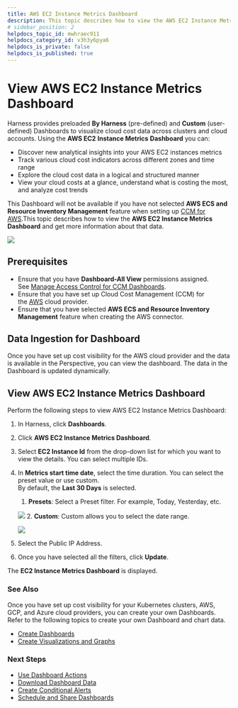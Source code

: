 ```yaml
---
title: AWS EC2 Instance Metrics Dashboard
description: This topic describes how to view the AWS EC2 Instance Metrics Dashboard and get more information about that data.
# sidebar_position: 2
helpdocs_topic_id: mwhraec911
helpdocs_category_id: v3h3y6pya6
helpdocs_is_private: false
helpdocs_is_published: true
---
```


# View AWS EC2 Instance Metrics Dashboard

Harness provides preloaded **By Harness** (pre-defined) and **Custom** (user-defined) Dashboards to visualize cloud cost data across clusters and cloud accounts. Using the **AWS EC2** **Instance Metrics** **Dashboard** you can:

* Discover new analytical insights into your AWS EC2 instances metrics
* Track various cloud cost indicators across different zones and time range
* Explore the cloud cost data in a logical and structured manner
* View your cloud costs at a glance, understand what is costing the most, and analyze cost trends

This Dashboard will not be available if you have not selected **AWS ECS and Resource Inventory Management** feature when setting up [CCM for AWS](../../get-started/onboarding-guide/set-up-cost-visibility-for-aws.md).This topic describes how to view the **AWS EC2 Instance Metrics** **Dashboard** and get more information about that data.

![](./static/view-aws-ec-2-instance-metrics-50.png)


## Prerequisites

* Ensure that you have **Dashboard-All View** permissions assigned. See [Manage Access Control for CCM Dashboards](../../get-started/5-access-control/manage-access-control-for-ccm-dashboards.md).
* Ensure that you have set up Cloud Cost Management (CCM) for the [AWS](../../get-started/onboarding-guide/set-up-cost-visibility-for-aws.md) cloud provider.
* Ensure that you have selected **AWS ECS and Resource Inventory Management** feature when creating the AWS connector. 

## Data Ingestion for Dashboard

Once you have set up cost visibility for the AWS cloud provider and the data is available in the Perspective, you can view the dashboard. The data in the Dashboard is updated dynamically.

## View AWS EC2 Instance Metrics Dashboard

Perform the following steps to view AWS EC2 Instance Metrics Dashboard:

1. In Harness, click **Dashboards**.
2. Click **AWS EC2 Instance Metrics Dashboard**.
3. Select **EC2 Instance Id** from the drop-down list for which you want to view the details. You can select multiple IDs.
4. In **Metrics start time date**, select the time duration. You can select the preset value or use custom.  
By default, the **Last 30 Days** is selected.
   1. **Presets**: Select a Preset filter. For example, Today, Yesterday, etc.
   
     ![](./static/view-aws-ec-2-instance-metrics-51.png)
   2. **Custom**: Custom allows you to select the date range.
   
     ![](./static/view-aws-ec-2-instance-metrics-52.png)
5. Select the Public IP Address.
6. Once you have selected all the filters, click **Update**.  
  
The **EC2 Instance Metrics Dashboard** is displayed.

### See Also

Once you have set up cost visibility for your Kubernetes clusters, AWS, GCP, and Azure cloud providers, you can create your own Dashboards. Refer to the following topics to create your own Dashboard and chart data.

* [Create Dashboards](/docs/platform/Dashboards/create-dashboards)
* [Create Visualizations and Graphs](/docs/platform/Dashboards/create-visualizations-and-graphs)

### Next Steps

* [Use Dashboard Actions](/docs/platform/Dashboards/use-dashboard-actions)
* [Download Dashboard Data](/docs/platform/Dashboards/download-dashboard-data)
* [Create Conditional Alerts](/docs/platform/Dashboards/create-conditional-alerts)
* [Schedule and Share Dashboards](/docs/platform/Dashboards/share-dashboards)

